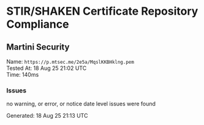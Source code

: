 # STIR/SHAKEN Certificate Repository Compliance

## Martini Security

Name: `https://p.mtsec.me/2e5a/MqslKKBHklng.pem`\
Tested At: 18 Aug 25 21:02 UTC\
Time: 140ms

### Issues

no warning, or error, or notice date level issues were found

Generated: 18 Aug 25 21:13 UTC